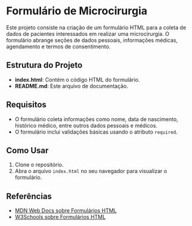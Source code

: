 # Formulário de Microcirurgia

Este projeto consiste na criação de um formulário HTML para a coleta de dados de pacientes interessados em realizar uma microcirurgia. O formulário abrange seções de dados pessoais, informações médicas, agendamento e termos de consentimento.

## Estrutura do Projeto

- **index.html**: Contém o código HTML do formulário.
- **README.md**: Este arquivo de documentação.

## Requisitos

- O formulário coleta informações como nome, data de nascimento, histórico médico, entre outros dados pessoais e médicos.
- O formulário inclui validações básicas usando o atributo `required`.

## Como Usar

1. Clone o repositório.
2. Abra o arquivo `index.html` no seu navegador para visualizar o formulário.

## Referências

- [MDN Web Docs sobre Formulários HTML](https://developer.mozilla.org/pt-BR/docs/Web/HTML/Element/form)
- [W3Schools sobre Formulários HTML](https://www.w3schools.com/html/html_forms.asp)


